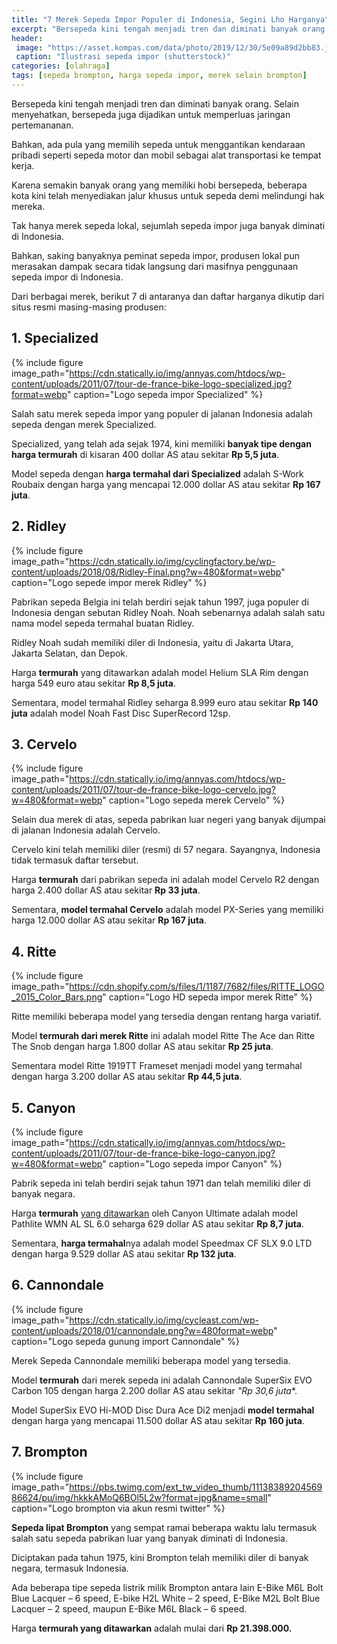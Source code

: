 ```yaml
---
title: "7 Merek Sepeda Impor Populer di Indonesia, Segini Lho Harganya"
excerpt: "Bersepeda kini tengah menjadi tren dan diminati banyak orang. Selain menyehatkan, bersepeda juga dijadikan untuk memperluas jaringan pertemananan."
header:
 image: "https://asset.kompas.com/data/photo/2019/12/30/5e09a89d2bb83.jpg"
 caption: "Ilustrasi sepeda impor (shutterstock)"
categories: [olahraga]
tags: [sepeda brompton, harga sepeda impor, merek selain brompton]
---
```

Bersepeda kini tengah menjadi tren dan diminati banyak orang. Selain menyehatkan, bersepeda juga dijadikan untuk memperluas jaringan pertemananan.

Bahkan, ada pula yang memilih sepeda untuk menggantikan kendaraan pribadi seperti sepeda motor dan mobil sebagai alat transportasi ke tempat kerja.

Karena semakin banyak orang yang memiliki hobi bersepeda, beberapa kota kini telah menyediakan jalur khusus untuk sepeda demi melindungi hak mereka.

Tak hanya merek sepeda lokal, sejumlah sepeda impor juga banyak diminati di Indonesia.

Bahkan, saking banyaknya peminat sepeda impor, produsen lokal pun merasakan dampak secara tidak langsung dari masifnya penggunaan sepeda impor di Indonesia.

Dari berbagai merek, berikut 7 di antaranya dan daftar harganya dikutip dari situs resmi masing-masing produsen:

## 1. Specialized

{% include figure image_path="https://cdn.statically.io/img/annyas.com/htdocs/wp-content/uploads/2011/07/tour-de-france-bike-logo-specialized.jpg?format=webp" caption="Logo sepeda impor Specialized" %}

Salah satu merek sepeda impor yang populer di jalanan Indonesia adalah sepeda dengan merek Specialized.

Specialized, yang telah ada sejak 1974, kini memiliki **banyak tipe dengan harga termurah** di kisaran 400 dollar AS atau sekitar **Rp 5,5 juta**.

Model sepeda dengan **harga termahal dari Specialized** adalah S-Work Roubaix dengan harga yang mencapai 12.000 dollar AS atau sekitar **Rp 167 juta**.

## 2. Ridley

{% include figure image_path="https://cdn.statically.io/img/cyclingfactory.be/wp-content/uploads/2018/08/Ridley-Final.png?w=480&format=webp" caption="Logo sepede impor merek Ridley" %}

Pabrikan sepeda Belgia ini telah berdiri sejak tahun 1997, juga populer di Indonesia dengan sebutan Ridley Noah. Noah sebenarnya adalah salah satu nama model sepeda termahal buatan Ridley.

Ridley Noah sudah memiliki diler di Indonesia, yaitu di Jakarta Utara, Jakarta Selatan, dan Depok.

Harga **termurah** yang ditawarkan adalah model Helium SLA Rim dengan harga 549 euro atau sekitar **Rp 8,5 juta**.

Sementara, model termahal Ridley seharga 8.999 euro atau sekitar **Rp 140 juta** adalah model Noah Fast Disc SuperRecord 12sp.

## 3. Cervelo

{% include figure image_path="https://cdn.statically.io/img/annyas.com/htdocs/wp-content/uploads/2011/07/tour-de-france-bike-logo-cervelo.jpg?w=480&format=webp" caption="Logo sepeda merek Cervelo" %}

Selain dua merek di atas, sepeda pabrikan luar negeri yang banyak dijumpai di jalanan Indonesia adalah Cervelo.

Cervelo kini telah memiliki diler (resmi) di 57 negara. Sayangnya, Indonesia tidak termasuk daftar tersebut.

Harga **termurah** dari pabrikan sepeda ini adalah model Cervelo R2 dengan harga 2.400 dollar AS atau sekitar **Rp 33 juta**.

Sementara, **model termahal Cervelo** adalah model PX-Series yang memiliki harga 12.000 dollar AS atau sekitar **Rp 167 juta**.

## 4. Ritte

{% include figure image_path="https://cdn.shopify.com/s/files/1/1187/7682/files/RITTE_LOGO_2015_Color_Bars.png" caption="Logo HD sepeda impor merek Ritte" %}

Ritte memiliki beberapa model yang tersedia dengan rentang harga variatif.

Model **termurah dari merek Ritte** ini adalah model Ritte The Ace dan Ritte The Snob dengan harga 1.800 dollar AS atau sekitar **Rp 25 juta**.

Sementara model Ritte 1919TT Frameset menjadi model yang termahal dengan harga 3.200 dollar AS atau sekitar **Rp 44,5 juta**.

## 5. Canyon

{% include figure image_path="https://cdn.statically.io/img/annyas.com/htdocs/wp-content/uploads/2011/07/tour-de-france-bike-logo-canyon.jpg?w=480&format=webp" caption="Logo sepeda impor Canyon" %}

Pabrik sepeda ini telah berdiri sejak tahun 1971 dan telah memiliki diler di banyak negara.

Harga **termurah** [yang ditawarkan](https://peebsdotorg.wordpress.com/2016/09/08/do-not-buy-a-bike-from-canyon/) oleh Canyon Ultimate adalah model Pathlite WMN AL SL 6.0 seharga 629 dollar AS atau sekitar **Rp 8,7 juta**.

Sementara, **harga termahal**nya adalah model Speedmax CF SLX 9.0 LTD dengan harga 9.529 dollar AS atau sekitar **Rp 132 juta**.

## 6. Cannondale

{% include figure image_path="https://cdn.statically.io/img/cycleast.com/wp-content/uploads/2018/01/cannondale.png?w=480format=webp" caption="Logo sepeda gunung import Cannondale" %}

Merek Sepeda Cannondale memiliki beberapa model yang tersedia.

Model **termurah** dari merek sepeda ini adalah Cannondale SuperSix EVO Carbon 105 dengan harga 2.200 dollar AS atau sekitar *"Rp 30,6 juta**.

Model SuperSix EVO Hi-MOD Disc Dura Ace Di2 menjadi **model termahal** dengan harga yang mencapai 11.500 dollar AS atau sekitar **Rp 160 juta**.

## 7. Brompton

{% include figure image_path="https://pbs.twimg.com/ext_tw_video_thumb/1113838920456986624/pu/img/hkkkAMoQ6BOl5L2w?format=jpg&name=small" caption="Logo brompton via akun resmi twitter" %}

**Sepeda lipat Brompton** yang sempat ramai beberapa waktu lalu termasuk salah satu sepeda pabrikan luar yang banyak diminati di Indonesia.

Diciptakan pada tahun 1975, kini Brompton telah memiliki diler di banyak negara, termasuk Indonesia.

Ada beberapa tipe sepeda listrik milik Brompton antara lain E-Bike M6L Bolt Blue Lacquer – 6 speed, E-bike H2L White – 2 speed, E-Bike M2L Bolt Blue Lacquer – 2 speed, maupun E-Bike M6L Black – 6 speed.

Harga **termurah yang ditawarkan** adalah mulai dari **Rp 21.398.000.**
 

